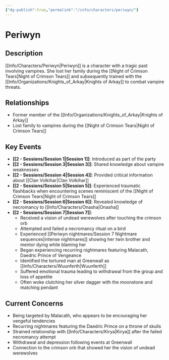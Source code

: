 ```yaml
---
{"dg-publish":true,"permalink":"/info/characters/periwyn/"}
---
```


# Periwyn

## Description
[[Info/Characters/Periwyn\|Periwyn]] is a character with a tragic past involving vampires. She lost her family during the [[Night of Crimson Tears\|Night of Crimson Tears]] and subsequently trained with the [[Info/Organizations/Knights_of_Arkay\|Knights of Arkay]] to combat vampire threats.

## Relationships
- Former member of the [[Info/Organizations/Knights_of_Arkay\|Knights of Arkay]]
- Lost family to vampires during the [[Night of Crimson Tears\|Night of Crimson Tears]]

## Key Events
- **[[2 -  Sessions/Session 1\|Session 1]]**: Introduced as part of the party
- **[[2 -  Sessions/Session 3\|Session 3]]**: Shared knowledge about vampire weaknesses
- **[[2 -  Sessions/Session 4\|Session 4]]**: Provided critical information about [[Clan Volkihar\|Clan Volkihar]]
- **[[2 -  Sessions/Session 5\|Session 5]]**: Experienced traumatic flashbacks when encountering scenes reminiscent of the [[Night of Crimson Tears\|Night of Crimson Tears]]
- **[[2 -  Sessions/Session 6\|Session 6]]**: Revealed knowledge of necromancy to [[Info/Characters/Onasha\|Onasha]]
- **[[2 -  Sessions/Session 7\|Session 7]]**: 
  - Received a vision of undead werewolves after touching the crimson orb
  - Attempted and failed a necromancy ritual on a bird
  - Experienced [[Periwyn nightmares/Session 7 Nightmare sequences\|intense nightmares]] showing her twin brother and mentor dying while blaming her
  - Began experiencing recurring nightmares featuring Malacath, Daedric Prince of Vengeance
  - Identified the tortured man at Greenwall as [[Info/Characters/Wuunferth\|Wuunferth]]
  - Suffered emotional trauma leading to withdrawal from the group and loss of appetite
  - Often woke clutching her silver dagger with the moonstone and matching pendant

## Current Concerns
- Being targeted by Malacath, who appears to be encouraging her vengeful tendencies
- Recurring nightmares featuring the Daedric Prince on a throne of skulls
- Strained relationship with [[Info/Characters/Kirya\|Kirya]] after the failed necromancy attempt
- Withdrawal and depression following events at Greenwall
- Connection to the crimson orb that showed her the vision of undead werewolves
